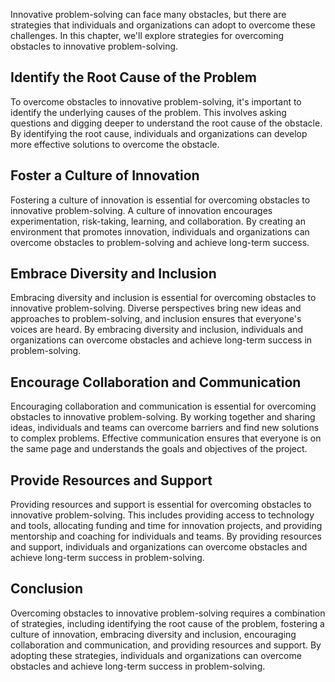 
Innovative problem-solving can face many obstacles, but there are strategies that individuals and organizations can adopt to overcome these challenges. In this chapter, we'll explore strategies for overcoming obstacles to innovative problem-solving.

Identify the Root Cause of the Problem
--------------------------------------

To overcome obstacles to innovative problem-solving, it's important to identify the underlying causes of the problem. This involves asking questions and digging deeper to understand the root cause of the obstacle. By identifying the root cause, individuals and organizations can develop more effective solutions to overcome the obstacle.

Foster a Culture of Innovation
------------------------------

Fostering a culture of innovation is essential for overcoming obstacles to innovative problem-solving. A culture of innovation encourages experimentation, risk-taking, learning, and collaboration. By creating an environment that promotes innovation, individuals and organizations can overcome obstacles to problem-solving and achieve long-term success.

Embrace Diversity and Inclusion
-------------------------------

Embracing diversity and inclusion is essential for overcoming obstacles to innovative problem-solving. Diverse perspectives bring new ideas and approaches to problem-solving, and inclusion ensures that everyone's voices are heard. By embracing diversity and inclusion, individuals and organizations can overcome obstacles and achieve long-term success in problem-solving.

Encourage Collaboration and Communication
-----------------------------------------

Encouraging collaboration and communication is essential for overcoming obstacles to innovative problem-solving. By working together and sharing ideas, individuals and teams can overcome barriers and find new solutions to complex problems. Effective communication ensures that everyone is on the same page and understands the goals and objectives of the project.

Provide Resources and Support
-----------------------------

Providing resources and support is essential for overcoming obstacles to innovative problem-solving. This includes providing access to technology and tools, allocating funding and time for innovation projects, and providing mentorship and coaching for individuals and teams. By providing resources and support, individuals and organizations can overcome obstacles and achieve long-term success in problem-solving.

Conclusion
----------

Overcoming obstacles to innovative problem-solving requires a combination of strategies, including identifying the root cause of the problem, fostering a culture of innovation, embracing diversity and inclusion, encouraging collaboration and communication, and providing resources and support. By adopting these strategies, individuals and organizations can overcome obstacles and achieve long-term success in problem-solving.

